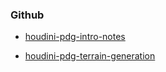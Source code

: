 ###   Github
* [houdini-pdg-intro-notes](https://github.com/all-in-one-of/houdini-pdg-intro-notes)

* [houdini-pdg-terrain-generation](https://github.com/all-in-one-of/houdini-pdg-terrain-generation)
